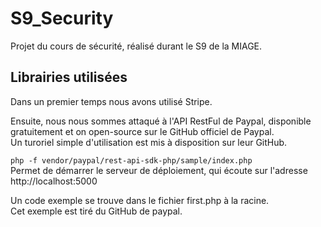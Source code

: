 # S9_Security
Projet du cours de sécurité, réalisé durant le S9 de la MIAGE.

## Librairies utilisées
Dans un premier temps nous avons utilisé Stripe.

Ensuite, nous nous sommes attaqué à l'API RestFul de Paypal, disponible gratuitement et on open-source sur le GitHub officiel de Paypal.\
Un turoriel simple d'utilisation est mis à disposition sur leur GitHub.

```php -f vendor/paypal/rest-api-sdk-php/sample/index.php ```\
Permet de démarrer le serveur de déploiement, qui écoute sur l'adresse  http://localhost:5000

Un code exemple se trouve dans le fichier first.php à la racine.\
Cet exemple est tiré du GitHub de paypal.